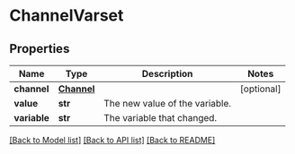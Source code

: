 # ChannelVarset

## Properties
Name | Type | Description | Notes
------------ | ------------- | ------------- | -------------
**channel** | [**Channel**](Channel.md) |  | [optional]
**value** | **str** | The new value of the variable. |
**variable** | **str** | The variable that changed. |

[[Back to Model list]](../README.md#documentation-for-models) [[Back to API list]](../README.md#documentation-for-api-endpoints) [[Back to README]](../README.md)
